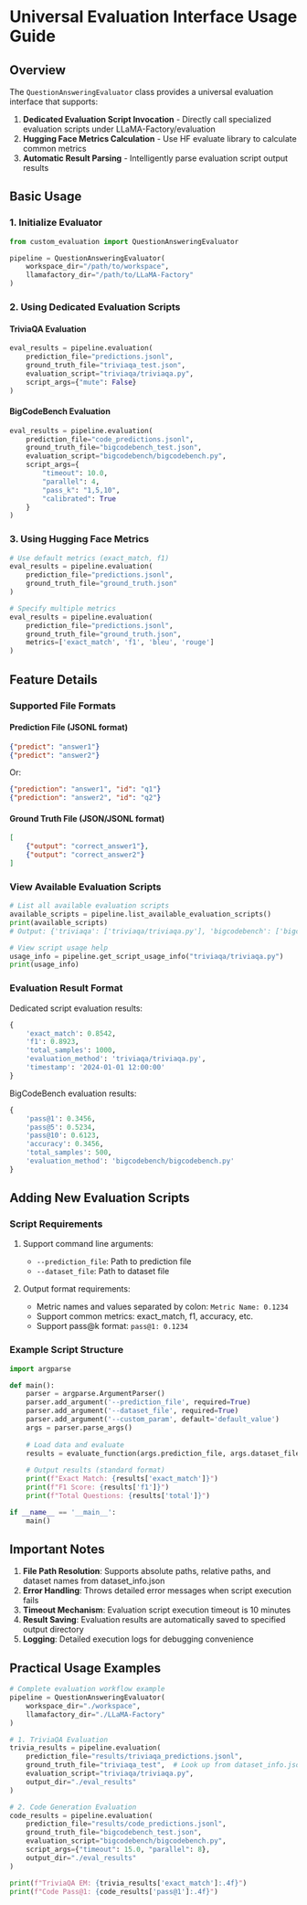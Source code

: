 # Universal Evaluation Interface Usage Guide

## Overview

The `QuestionAnsweringEvaluator` class provides a universal evaluation interface that supports:

1. **Dedicated Evaluation Script Invocation** - Directly call specialized evaluation scripts under LLaMA-Factory/evaluation
2. **Hugging Face Metrics Calculation** - Use HF evaluate library to calculate common metrics
3. **Automatic Result Parsing** - Intelligently parse evaluation script output results

## Basic Usage

### 1. Initialize Evaluator

```python
from custom_evaluation import QuestionAnsweringEvaluator

pipeline = QuestionAnsweringEvaluator(
    workspace_dir="/path/to/workspace",
    llamafactory_dir="/path/to/LLaMA-Factory"
)
```

### 2. Using Dedicated Evaluation Scripts

#### TriviaQA Evaluation
```python
eval_results = pipeline.evaluation(
    prediction_file="predictions.jsonl",
    ground_truth_file="triviaqa_test.json",
    evaluation_script="triviaqa/triviaqa.py",
    script_args={"mute": False}
)
```

#### BigCodeBench Evaluation
```python
eval_results = pipeline.evaluation(
    prediction_file="code_predictions.jsonl", 
    ground_truth_file="bigcodebench_test.json",
    evaluation_script="bigcodebench/bigcodebench.py",
    script_args={
        "timeout": 10.0,
        "parallel": 4,
        "pass_k": "1,5,10",
        "calibrated": True
    }
)
```

### 3. Using Hugging Face Metrics

```python
# Use default metrics (exact_match, f1)
eval_results = pipeline.evaluation(
    prediction_file="predictions.jsonl",
    ground_truth_file="ground_truth.json"
)

# Specify multiple metrics
eval_results = pipeline.evaluation(
    prediction_file="predictions.jsonl",
    ground_truth_file="ground_truth.json",
    metrics=['exact_match', 'f1', 'bleu', 'rouge']
)
```

## Feature Details

### Supported File Formats

#### Prediction File (JSONL format)
```json
{"predict": "answer1"}
{"predict": "answer2"}
```

Or:
```json
{"prediction": "answer1", "id": "q1"}
{"prediction": "answer2", "id": "q2"}
```

#### Ground Truth File (JSON/JSONL format)
```json
[
    {"output": "correct_answer1"},
    {"output": "correct_answer2"}
]
```

### View Available Evaluation Scripts

```python
# List all available evaluation scripts
available_scripts = pipeline.list_available_evaluation_scripts()
print(available_scripts)
# Output: {'triviaqa': ['triviaqa/triviaqa.py'], 'bigcodebench': ['bigcodebench/bigcodebench.py']}

# View script usage help
usage_info = pipeline.get_script_usage_info("triviaqa/triviaqa.py")
print(usage_info)
```

### Evaluation Result Format

Dedicated script evaluation results:
```python
{
    'exact_match': 0.8542,
    'f1': 0.8923,
    'total_samples': 1000,
    'evaluation_method': 'triviaqa/triviaqa.py',
    'timestamp': '2024-01-01 12:00:00'
}
```

BigCodeBench evaluation results:
```python
{
    'pass@1': 0.3456,
    'pass@5': 0.5234,
    'pass@10': 0.6123,
    'accuracy': 0.3456,
    'total_samples': 500,
    'evaluation_method': 'bigcodebench/bigcodebench.py'
}
```

## Adding New Evaluation Scripts

### Script Requirements

1. Support command line arguments:
   - `--prediction_file`: Path to prediction file
   - `--dataset_file`: Path to dataset file

2. Output format requirements:
   - Metric names and values separated by colon: `Metric Name: 0.1234`
   - Support common metrics: exact_match, f1, accuracy, etc.
   - Support pass@k format: `pass@1: 0.1234`

### Example Script Structure

```python
import argparse

def main():
    parser = argparse.ArgumentParser()
    parser.add_argument('--prediction_file', required=True)
    parser.add_argument('--dataset_file', required=True)
    parser.add_argument('--custom_param', default='default_value')
    args = parser.parse_args()
    
    # Load data and evaluate
    results = evaluate_function(args.prediction_file, args.dataset_file)
    
    # Output results (standard format)
    print(f"Exact Match: {results['exact_match']}")
    print(f"F1 Score: {results['f1']}")
    print(f"Total Questions: {results['total']}")

if __name__ == '__main__':
    main()
```

## Important Notes

1. **File Path Resolution**: Supports absolute paths, relative paths, and dataset names from dataset_info.json
2. **Error Handling**: Throws detailed error messages when script execution fails
3. **Timeout Mechanism**: Evaluation script execution timeout is 10 minutes
4. **Result Saving**: Evaluation results are automatically saved to specified output directory
5. **Logging**: Detailed execution logs for debugging convenience

## Practical Usage Examples

```python
# Complete evaluation workflow example
pipeline = QuestionAnsweringEvaluator(
    workspace_dir="./workspace",
    llamafactory_dir="./LLaMA-Factory"
)

# 1. TriviaQA Evaluation
trivia_results = pipeline.evaluation(
    prediction_file="results/triviaqa_predictions.jsonl",
    ground_truth_file="triviaqa_test",  # Look up from dataset_info.json
    evaluation_script="triviaqa/triviaqa.py",
    output_dir="./eval_results"
)

# 2. Code Generation Evaluation
code_results = pipeline.evaluation(
    prediction_file="results/code_predictions.jsonl", 
    ground_truth_file="bigcodebench_test.json",
    evaluation_script="bigcodebench/bigcodebench.py",
    script_args={"timeout": 15.0, "parallel": 8},
    output_dir="./eval_results"
)

print(f"TriviaQA EM: {trivia_results['exact_match']:.4f}")
print(f"Code Pass@1: {code_results['pass@1']:.4f}")
```
```

